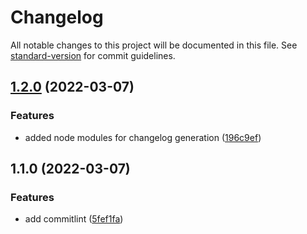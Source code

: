# Changelog

All notable changes to this project will be documented in this file. See [standard-version](https://github.com/conventional-changelog/standard-version) for commit guidelines.

## [1.2.0](https://github.com/jahuang40/ConventionalCommitSample/compare/v1.1.0...v1.2.0) (2022-03-07)


### Features

* added node modules for changelog generation ([196c9ef](https://github.com/jahuang40/ConventionalCommitSample/commit/196c9efc3d055ffe446df9960a8bef5efd73eddc))

## 1.1.0 (2022-03-07)


### Features

* add commitlint ([5fef1fa](https://github.com/jahuang40/ConventionalCommitSample/commit/5fef1fa2ce8515f450732ab4d0148d3641cd651f))
